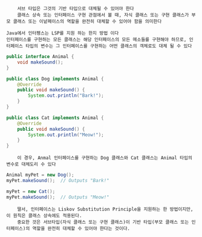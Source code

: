 		서브 타입은 그것의 기반 타입으로 대체될 수 있어야 한다
		클래스 상속 또는 인터페이스 구현 관점에서 볼 때, 자식 클래스 또는 구현 클래스가 부모 클래스 또는 이넡페이스의 역할을 완전히 대체할 수 있어야 함을 의미한다

	Java에서 인터펭스는 LSP를 지원 하는 한지 방법 이다
	인터페이스를 구현하는 모든 클래스는 해당 인터페이스의 모든 메소들를 구현해야 하므로, 인터페이스 타입의 변수는 그 인터페이스를 구현하는 어떤 클래스의 객체로도 대체 될 수 있다

```java
public interface Animal {
    void makeSound();
}

public class Dog implements Animal {
    @Override
    public void makeSound() {
        System.out.println("Bark!");
    }
}

public class Cat implements Animal {
    @Override
    public void makeSound() {
        System.out.println("Meow!");
    }
}
```

		이 경우, Anmal 인터페이스를 구현하는 Dog 클래스와 Cat 클래스는 Animal 타입의 변수로 대체도리 수 있다

```java
Animal myPet = new Dog();
myPet.makeSound();  // Outputs "Bark!"

myPet = new Cat();
myPet.makeSound();  // Outputs "Meow!"
```

		딸서, 인터페이스는 Liskov Substitution Principle을 지원하는 한 방법이지만, 이 원칙은 클래스 상속에도 적용된다.
		중요한 것은 서브타입(자식 클래스 또는 구현 클래스)이 기반 타입(부모 클래스 또는 인터페이스)의 역할을 완전히 대체할 수 있어야 한다는 것이다.